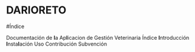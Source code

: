 # DARIORETO
#Índice

Documentación de **l**a Ap**l**icacion de Gestión Veterinaria
    Índice
    **I**ntroducción
    **I**nsta**l**ación
    Uso
    Contribución
    Subvención
